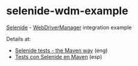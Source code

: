 # selenide-wdm-example
[Selenide](http://selenide.org) - [WebDriverManager](https://github.com/bonigarcia/webdrivermanager) integration example

Details at:
* [Selenide tests - the Maven way](https://sweftt.com/en/2017/02/07/selenide-tests-maven-way/) (eng)
* [Tests con Selenide en Maven](https://sweftt.com/es/2017/02/07/tests-con-selenide-en-maven/) (esp)
